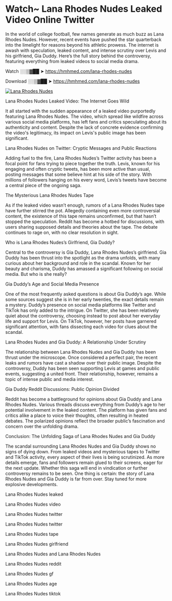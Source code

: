 # Watch~ Lana Rhodes Nudes Leaked Video Online Twitter

In the world of college football, few names generate as much buzz as Lana Rhodes Nudes. However, recent events have pushed the star quarterback into the limelight for reasons beyond his athletic prowess. The internet is awash with speculation, leaked content, and intense scrutiny over Levis and his girlfriend, Gia Duddy. Here’s the full story behind the controversy, featuring everything from leaked videos to social media drama.

Watch ░░▒▓██ ➤ https://hmhmed.com/lana-rhodes-nudes

Download ░░▒▓██ ➤ https://hmhmed.com/lana-rhodes-nudes

[![Lana Rhodes Nudes](https://i.imgur.com/dJHk4Zq.gif)](https://hmhmed.com/lana-rhodes-nudes)

Lana Rhodes Nudes Leaked Video: The Internet Goes Wild

It all started with the sudden appearance of a leaked video purportedly featuring Lana Rhodes Nudes. The video, which spread like wildfire across various social media platforms, has left fans and critics speculating about its authenticity and content. Despite the lack of concrete evidence confirming the video's legitimacy, its impact on Levis's public image has been significant.

Lana Rhodes Nudes on Twitter: Cryptic Messages and Public Reactions

Adding fuel to the fire, Lana Rhodes Nudes’s Twitter activity has been a focal point for fans trying to piece together the truth. Levis, known for his engaging and often cryptic tweets, has been more active than usual, posting messages that some believe hint at his side of the story. With millions of followers hanging on his every word, Levis’s tweets have become a central piece of the ongoing saga.

The Mysterious Lana Rhodes Nudes Tape

As if the leaked video wasn’t enough, rumors of a Lana Rhodes Nudes tape have further stirred the pot. Allegedly containing even more controversial content, the existence of this tape remains unconfirmed, but that hasn’t stopped the speculation. Reddit has become a hotbed for discussions, with users sharing supposed details and theories about the tape. The debate continues to rage on, with no clear resolution in sight.

Who is Lana Rhodes Nudes’s Girlfriend, Gia Duddy?

Central to the controversy is Gia Duddy, Lana Rhodes Nudes’s girlfriend. Gia Duddy has been thrust into the spotlight as the drama unfolds, with many curious about her background and role in the scandal. Known for her beauty and charisma, Duddy has amassed a significant following on social media. But who is she really?

Gia Duddy’s Age and Social Media Presence

One of the most frequently asked questions is about Gia Duddy’s age. While some sources suggest she is in her early twenties, the exact details remain a mystery. Duddy’s presence on social media platforms like Twitter and TikTok has only added to the intrigue. On Twitter, she has been relatively quiet about the controversy, choosing instead to post about her everyday life and support for Levis. On TikTok, however, her posts have garnered significant attention, with fans dissecting each video for clues about the scandal.

Lana Rhodes Nudes and Gia Duddy: A Relationship Under Scrutiny

The relationship between Lana Rhodes Nudes and Gia Duddy has been thrust under the microscope. Once considered a perfect pair, the recent leaks and rumors have cast a shadow over their public image. Despite the controversy, Duddy has been seen supporting Levis at games and public events, suggesting a united front. Their relationship, however, remains a topic of intense public and media interest.

Gia Duddy Reddit Discussions: Public Opinion Divided

Reddit has become a battleground for opinions about Gia Duddy and Lana Rhodes Nudes. Various threads discuss everything from Duddy’s age to her potential involvement in the leaked content. The platform has given fans and critics alike a place to voice their thoughts, often resulting in heated debates. The polarized opinions reflect the broader public’s fascination and concern over the unfolding drama.

Conclusion: The Unfolding Saga of Lana Rhodes Nudes and Gia Duddy

The scandal surrounding Lana Rhodes Nudes and Gia Duddy shows no signs of dying down. From leaked videos and mysterious tapes to Twitter and TikTok activity, every aspect of their lives is being scrutinized. As more details emerge, fans and followers remain glued to their screens, eager for the next update. Whether this saga will end in vindication or further controversy remains to be seen. One thing is certain: the story of Lana Rhodes Nudes and Gia Duddy is far from over. Stay tuned for more explosive developments.

Lana Rhodes Nudes leaked

Lana Rhodes Nudes video

Lana Rhodes Nudes twitter

Lana Rhodes Nudes twitter

Lana Rhodes Nudes tape

Lana Rhodes Nudes girlfriend

Lana Rhodes Nudes and Lana Rhodes Nudes

Lana Rhodes Nudes reddit

Lana Rhodes Nudes gf

Lana Rhodes Nudes age

Lana Rhodes Nudes tiktok